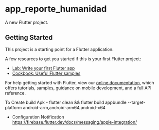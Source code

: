 # app_reporte_humanidad

A new Flutter project.

## Getting Started

This project is a starting point for a Flutter application.

A few resources to get you started if this is your first Flutter project:

- [Lab: Write your first Flutter app](https://flutter.dev/docs/get-started/codelab)
- [Cookbook: Useful Flutter samples](https://flutter.dev/docs/cookbook)

For help getting started with Flutter, view our
[online documentation](https://flutter.dev/docs), which offers tutorials,
samples, guidance on mobile development, and a full API reference.


To Create build Apk
    -  flutter clean && flutter build appbundle --target-platform android-arm,android-arm64,android-x64

- Configuration Notification
    https://firebase.flutter.dev/docs/messaging/apple-integration/